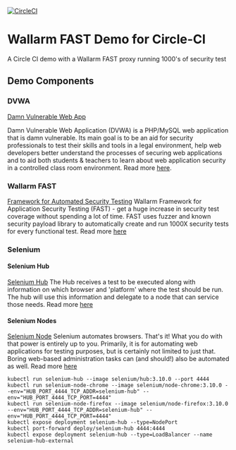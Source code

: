 [![CircleCI](https://circleci.com/gh/0snug0/wallarm-demos/tree/master.svg?style=svg)](https://circleci.com/gh/0snug0/wallarm-demos/tree/master)

# Wallarm FAST Demo for Circle-CI
A Circle CI demo with a Wallarm FAST proxy running 1000's of security test

## Demo Components
### DVWA
[Damn Vulnerable Web App](https://hub.docker.com/r/vulnerables/web-dvwa/)

Damn Vulnerable Web Application (DVWA) is a PHP/MySQL web application that is damn vulnerable. Its main goal is to be an aid for security professionals to test their skills and tools in a legal environment, help web developers better understand the processes of securing web applications and to aid both students & teachers to learn about web application security in a controlled class room environment. Read more [here](https://hub.docker.com/r/vulnerables/web-dvwa/).

### Wallarm FAST 
[Framework for Automated Security Testing](https://hub.docker.com/r/wallarm/fast/)
Wallarm Framework for Application Security Testing (FAST) - get a huge increase in security test coverage without spending a lot of time. FAST uses fuzzer and known security payload library to automatically create and run 1000X security tests for every functional test. Read more [here](https://hub.docker.com/r/wallarm/fast/)

### Selenium
#### Selenium Hub
[Selenium Hub](https://github.com/SeleniumHQ/docker-selenium)
The Hub receives a test to be executed along with information on which browser and 'platform' where the test should be run. The hub will use this information and delegate to a node that can service those needs. Read more [here](https://github.com/SeleniumHQ/docker-selenium/tree/master/Hub)

#### Selenium Nodes
[Selenium Node](https://github.com/SeleniumHQ/docker-selenium/tree/master/NodeBase)
Selenium automates browsers. That's it! What you do with that power is entirely up to you. Primarily, it is for automating web applications for testing purposes, but is certainly not limited to just that. Boring web-based administration tasks can (and should!) also be automated as well. Read more [here](https://github.com/SeleniumHQ/docker-selenium/tree/master/NodeBase)
```
kubectl run selenium-hub --image selenium/hub:3.10.0 --port 4444
kubectl run selenium-node-chrome --image selenium/node-chrome:3.10.0 --env="HUB_PORT_4444_TCP_ADDR=selenium-hub" --env="HUB_PORT_4444_TCP_PORT=4444"
kubectl run selenium-node-firefox --image selenium/node-firefox:3.10.0 --env="HUB_PORT_4444_TCP_ADDR=selenium-hub" --env="HUB_PORT_4444_TCP_PORT=4444"
kubectl expose deployment selenium-hub --type=NodePort
kubectl port-forward deploy/selenium-hub 4444:4444
kubectl expose deployment selenium-hub --type=LoadBalancer --name selenium-hub-external
```